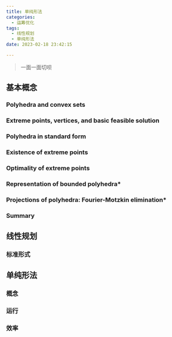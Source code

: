 ```yaml
---
title: 单纯形法
categories:
  - 运筹优化
tags:
  - 线性规划
  - 单纯形法
date: 2023-02-18 23:42:15

---
```


> 一面一面切呗

## 基本概念

### Polyhedra and convex sets


### Extreme points, vertices, and basic feasible solution

### Polyhedra in standard form

### Existence of extreme points

### Optimality of extreme points

### Representation of bounded polyhedra*

### Projections of polyhedra: Fourier-Motzkin elimination*

### Summary

## 线性规划

### 标准形式

## 单纯形法

### 概念

### 运行

### 效率
